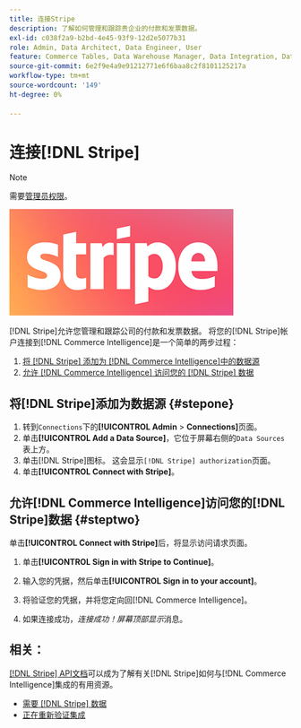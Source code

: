 ```yaml
---
title: 连接Stripe
description: 了解如何管理和跟踪贵企业的付款和发票数据。
exl-id: c038f2a9-b2bd-4e45-93f9-12d2e5077b31
role: Admin, Data Architect, Data Engineer, User
feature: Commerce Tables, Data Warehouse Manager, Data Integration, Data Import/Export
source-git-commit: 6e2f9e4a9e91212771e6f6baa8c2f8101125217a
workflow-type: tm+mt
source-wordcount: '149'
ht-degree: 0%

---
```


# 连接[!DNL Stripe]

>[!NOTE]
>
>需要[管理员权限](../../../administrator/user-management/user-management.md)。

![](../../../assets/stripe-logo.png)

[!DNL Stripe]允许您管理和跟踪公司的付款和发票数据。 将您的[!DNL Stripe]帐户连接到[!DNL Commerce Intelligence]是一个简单的两步过程：

1. [将 [!DNL Stripe] 添加为 [!DNL Commerce Intelligence]中的数据源](#stepone)
1. [允许 [!DNL Commerce Intelligence] 访问您的 [!DNL Stripe] 数据](#steptwo)

## 将[!DNL Stripe]添加为数据源 {#stepone}

1. 转到`Connections`下的&#x200B;**[!UICONTROL Admin** > **Connections]**&#x200B;页面。
1. 单击&#x200B;**[!UICONTROL Add a Data Source]**，它位于屏幕右侧的`Data Sources`表上方。
1. 单击[!DNL Stripe]图标。 这会显示`[!DNL Stripe] authorization`页面。
1. 单击&#x200B;**[!UICONTROL Connect with Stripe]**。

## 允许[!DNL Commerce Intelligence]访问您的[!DNL Stripe]数据 {#steptwo}

单击&#x200B;**[!UICONTROL Connect with Stripe]**&#x200B;后，将显示访问请求页面。

1. 单击&#x200B;**[!UICONTROL Sign in with Stripe to Continue]**。

1. 输入您的凭据，然后单击&#x200B;**[!UICONTROL Sign in to your account]**。

1. 将验证您的凭据，并将您定向回[!DNL Commerce Intelligence]。

1. 如果连接成功，*连接成功！屏幕顶部显示*&#x200B;消息。

## 相关：

[[!DNL Stripe] API文档](https://stripe.com/docs/api)可以成为了解有关[!DNL Stripe]如何与[!DNL Commerce Intelligence]集成的有用资源。

* [需要 [!DNL Stripe] 数据](../integrations/stripe-data.md)
* [正在重新验证集成](https://experienceleague.adobe.com/docs/commerce-knowledge-base/kb/how-to/mbi-reauthenticating-integrations.html?lang=zh-Hans)
